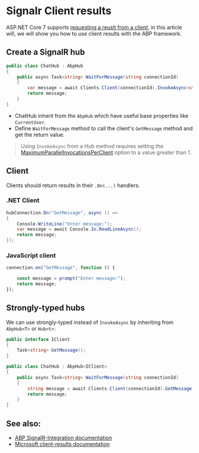 # Signalr Client results

ASP.NET Core 7 supports [requesting a reuslt from a client](https://learn.microsoft.com/en-us/aspnet/core/release-notes/aspnetcore-7.0?view=aspnetcore-7.0#signalr), in this article will, we will show you how to use client results with the ABP framework.

## Create a SignalR hub

```csharp
public class ChatHub : AbpHub
{
    public async Task<string> WaitForMessage(string connectionId)
    {
        var message = await Clients.Client(connectionId).InvokeAsync<string>("GetMessage");
        return message;
    }
}
```

* ChatHub inherit from the `AbpHub` which have useful base properties like `CurrentUser`.
* Define `WaitForMessage` method to call the client's `GetMessage` method and get the return value.

> Using `InvokeAsync` from a Hub method requires setting the [MaximumParallelInvocationsPerClient](https://learn.microsoft.com/en-us/aspnet/core/signalr/configuration?view=aspnetcore-7.0&tabs=dotnet#configure-server-options) option to a value greater than 1.

## Client

Clients should return results in their `.On(...)` handlers.

### .NET Client

```csharp
hubConnection.On("GetMessage", async () =>
{
    Console.WriteLine("Enter message:");
    var message = await Console.In.ReadLineAsync();
    return message;
});
```

### JavaScript client

```js
connection.on("GetMessage", function () {

    const message = prompt("Enter message:");
    return message;
});
```

## Strongly-typed hubs

We can use strongly-typed instead of `InvokeAsync` by inheriting from `AbpHub<T>` or `Hub<t>`:

```csharp
public interface IClient
{
    Task<string> GetMessage();
}

public class ChatHub : AbpHub<IClient>
{
    public async Task<string> WaitForMessage(string connectionId)
    {
        string message = await Clients.Client(connectionId).GetMessage();
        return message;
    }
}
```

## See also:

* [ABP SignalR-Integration documentation](https://docs.abp.io/en/abp/latest/SignalR-Integration)
* [Microsoft client-results documentation](https://learn.microsoft.com/en-us/aspnet/core/signalr/hubs?view=aspnetcore-7.0#client-results)
